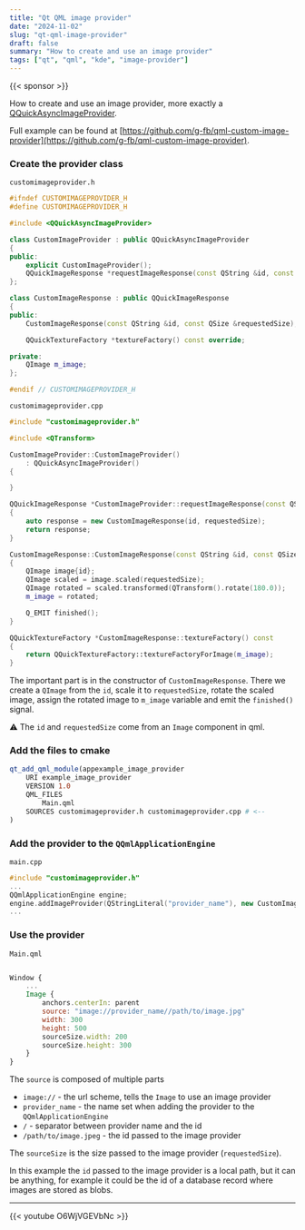 ```yaml
---
title: "Qt QML image provider"
date: "2024-11-02"
slug: "qt-qml-image-provider"
draft: false
summary: "How to create and use an image provider"
tags: ["qt", "qml", "kde", "image-provider"]
---
```


{{< sponsor >}}

How to create and use an image provider, more exactly a [QQuickAsyncImageProvider](https://doc.qt.io/qt-6/qquickasyncimageprovider.html).

Full example can be found at [https://github.com/g-fb/qml-custom-image-provider](https://github.com/g-fb/qml-custom-image-provider).

### Create the provider class

`customimageprovider.h`
```c++
#ifndef CUSTOMIMAGEPROVIDER_H
#define CUSTOMIMAGEPROVIDER_H

#include <QQuickAsyncImageProvider>

class CustomImageProvider : public QQuickAsyncImageProvider
{
public:
    explicit CustomImageProvider();
    QQuickImageResponse *requestImageResponse(const QString &id, const QSize &requestedSize) override;
};

class CustomImageResponse : public QQuickImageResponse
{
public:
    CustomImageResponse(const QString &id, const QSize &requestedSize);

    QQuickTextureFactory *textureFactory() const override;

private:
    QImage m_image;
};

#endif // CUSTOMIMAGEPROVIDER_H
```

`customimageprovider.cpp`
```c++
#include "customimageprovider.h"

#include <QTransform>

CustomImageProvider::CustomImageProvider()
    : QQuickAsyncImageProvider()
{

}

QQuickImageResponse *CustomImageProvider::requestImageResponse(const QString &id, const QSize &requestedSize)
{
    auto response = new CustomImageResponse(id, requestedSize);
    return response;
}

CustomImageResponse::CustomImageResponse(const QString &id, const QSize &requestedSize)
{
    QImage image{id};
    QImage scaled = image.scaled(requestedSize);
    QImage rotated = scaled.transformed(QTransform().rotate(180.0));
    m_image = rotated;

    Q_EMIT finished();
}

QQuickTextureFactory *CustomImageResponse::textureFactory() const
{
    return QQuickTextureFactory::textureFactoryForImage(m_image);
}
```

The important part is in the constructor of `CustomImageResponse`.
There we create a `QImage` from the `id`, scale it to `requestedSize`, rotate the scaled image,
assign the rotated image to `m_image` variable and emit the `finished()` signal.

⚠️ The `id` and `requestedSize` come from an `Image` component in qml.

### Add the files to cmake
```cmake
qt_add_qml_module(appexample_image_provider
    URI example_image_provider
    VERSION 1.0
    QML_FILES
        Main.qml
    SOURCES customimageprovider.h customimageprovider.cpp # <--
)
```

### Add the provider to the `QQmlApplicationEngine`
`main.cpp`
```c++
#include "customimageprovider.h"
...
QQmlApplicationEngine engine;
engine.addImageProvider(QStringLiteral("provider_name"), new CustomImageProvider());
...
```

### Use the provider

`Main.qml`
```qml

Window {
    ...
    Image {
        anchors.centerIn: parent
        source: "image://provider_name//path/to/image.jpg"
        width: 300
        height: 500
        sourceSize.width: 200
        sourceSize.height: 300
    }
}
```

The `source` is composed of multiple parts
- `image://` - the url scheme, tells the `Image` to use an image provider
- `provider_name` - the name set when adding the provider to the `QQmlApplicationEngine`
- `/` - separator between provider name and the id
- `/path/to/image.jpeg` - the id passed to the image provider

The `sourceSize` is the size passed to the image provider (`requestedSize`).

In this example the `id` passed to the image provider is a local path, but it can be anything,
for example it could be the id of a database record where images are stored as blobs.

---

<!-- Creepy Nuts - Losstime -->
{{< youtube O6WjVGEVbNc >}}
